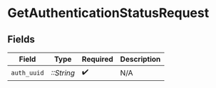 # GetAuthenticationStatusRequest


## Fields

| Field              | Type               | Required           | Description        |
| ------------------ | ------------------ | ------------------ | ------------------ |
| `auth_uuid`        | *::String*         | :heavy_check_mark: | N/A                |